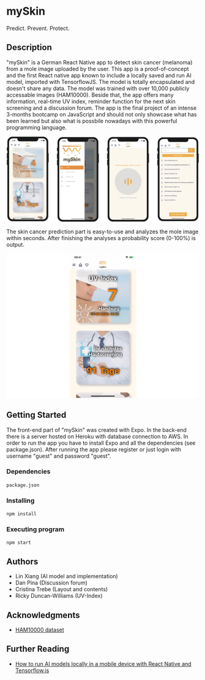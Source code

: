 # mySkin

Predict. Prevent. Protect.

## Description

"mySkin" is a German React Native app to detect skin cancer (melanoma) from a mole image uploaded by the user. This app is a proof-of-concept and the first React native app known to include a locally saved and run AI model, imported with TensorflowJS. The model is totally encapsulated and doesn't share any data. The model was trained with over 10,000 publicly accessable images (HAM10000). Beside that, the app offers many information, real-time UV index, reminder function for the next skin screening and a discussion forum. The app is the final project of an intense 3-months bootcamp on JavaScript and should not only showcase what has been learned but also what is possbile nowadays with this powerful programming language.

![mySkin screens](screenshots/myskin-overview.png)

The skin cancer prediction part is easy-to-use and analyzes the mole image within seconds. After finishing the analyses a probability score (0-100%) is output.

![mySkin screens](screenshots/myskin-predict-animated.gif)

## Getting Started

The front-end part of "mySkin" was created with Expo. In the back-end there is a server hosted on Heroku with database connection to AWS. In order to run the app you have to install Expo and all the dependencies (see package.json). After running the app please register or just login with username "guest" and password "guest".

### Dependencies

```
package.json
```

### Installing

```
npm install
```

### Executing program

```
npm start
```

## Authors

* Lin Xiang (AI model and implementation)
* Dan Pina (Discussion forum)
* Cristina Trebe (Layout and contents)
* Ricky Duncan-Williams (UV-Index)

## Acknowledgments

* [HAM10000 dataset](https://dataverse.harvard.edu/dataset.xhtml?persistentId=doi:10.7910/DVN/DBW86T)

## Further Reading


* [How to run AI models locally in a mobile device with React Native and Tensorflow.js](https://medium.com/javascript-in-plain-english/how-to-run-ai-models-locally-in-the-smartphone-with-react-native-and-tensorflow-js-666f52fd15ca)
